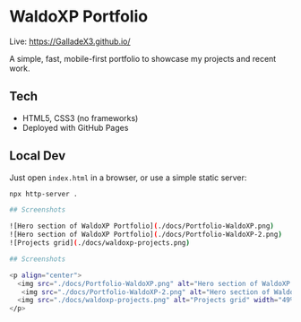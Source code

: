 # WaldoXP Portfolio

Live: https://GalladeX3.github.io/

A simple, fast, mobile-first portfolio to showcase my projects and recent work.

## Tech
- HTML5, CSS3 (no frameworks)
- Deployed with GitHub Pages

## Local Dev
Just open `index.html` in a browser, or use a simple static server:
```bash
npx http-server .

## Screenshots

![Hero section of WaldoXP Portfolio](./docs/Portfolio-WaldoXP.png)
![Hero section of WaldoXP Portfolio](./docs/Portfolio-WaldoXP-2.png)
![Projects grid](./docs/waldoxp-projects.png)

## Screenshots

<p align="center">
  <img src="./docs/Portfolio-WaldoXP.png" alt="Hero section of WaldoXP Portfolio" width="49%" />
   <img src="./docs/Portfolio-WaldoXP-2.png" alt="Hero section of WaldoXP Portfolio" width="49%" />
  <img src="./docs/waldoxp-projects.png" alt="Projects grid" width="49%" />
</p>
